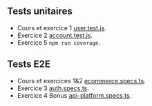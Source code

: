 ## Tests unitaires
- Cours et exercice 1 [user.test.js](src/modules/authentication/user/user.test.js).
- Exercice 2 [account.test.js](src/modules/banking/account/account.test.js).
- Exercice 5 `npm run coverage`.

## Tests E2E
- Cours et exercices 1&2 [ecommerce.specs.ts](tests/ecommerce.spec.ts).
- Exercice 3 [auth.specs.ts](tests/AUTH-E2E/auth.spec.ts). 
- Exercice 4 Bonus [api-platform.specs.ts](tests/api/api-platform.spec.ts).
